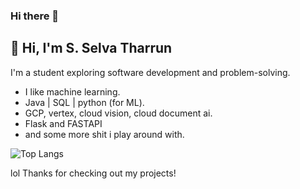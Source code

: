### Hi there 👋
## 👋 Hi, I'm S. Selva Tharrun

I'm a student exploring software development and problem-solving.
- I like machine learning.
- Java | SQL | python (for ML).
- GCP, vertex, cloud vision, cloud document ai.
- Flask and FASTAPI
- and some more shit i play around with.


![Top Langs](https://github-readme-stats.vercel.app/api/top-langs/?username=selvatharrun&layout=compact)

lol
Thanks for checking out my projects!
